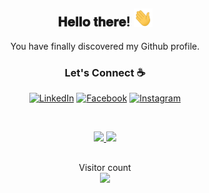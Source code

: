 

<!--
**arch1902/arch1902** is a ✨ _special_ ✨ repository because its `README.md` (this file) appears on your GitHub profile.-->
<div align="center">
<h2> 𝐇𝐞𝐥𝐥𝐨 𝐭𝐡𝐞𝐫𝐞! <img src="https://github.com/ABSphreak/ABSphreak/blob/master/gifs/Hi.gif" width="30px"></h2>
</div>

<div align="center">

You have finally discovered my Github profile. <br>




</div>

<div align="center">
<!--
<img align="center" height="137.3px" src="https://github-readme-stats.vercel.app/api?username=arch1902&include_all_commits=true&count_private=true&show_icons=true&line_height=20&title_color=7A7ADB&icon_color=2234AE&text_color=D3D3D3&bg_color=0,000000,130F40" alt="arch1902's Github Stats">
<img height="137.3px" src="https://github-readme-stats.vercel.app/api/top-langs/?username=arch1902&hide=html&hide_title=true&hide_border=true&layout=compact&langs_count=7&exclude_repo=comp426&text_color=000&icon_color=fff&bg_color=0,52fa5a,4dfcff,c64dff&theme=graywhite" />
-->


### Let's Connect :coffee:
<p align="center">
	<a href="https://www.linkedin.com/in/arpit-chauhan-303194191/"><img src="https://img.icons8.com/bubbles/50/000000/linkedin.png" alt="LinkedIn"/></a>
	<a href="https://www.facebook.com/arpit.chauhan.737448"><img src="https://img.icons8.com/bubbles/50/000000/facebook-new.png" alt="Facebook"/></a>
	<a href="https://www.instagram.com/arpitchauhan__/"><img src="https://img.icons8.com/bubbles/50/000000/instagram.png" alt="Instagram"/></a>
<!-- 	<a href="https://twitter.com/rpitchauhan"><img src="https://upload.wikimedia.org/wikipedia/commons/thumb/4/4f/Twitter-logo.svg/1200px-Twitter-logo.svg.png" alt="Twitter"/></a> -->
</p>
	
<br />

<!--
[![GitHub stats](https://github-readme-stats.vercel.app/api?username=amandewatnitrr&count_private=true&show_icons=true&theme=algolia&&include_all_commits=true)](https://github.com/amandewatnitrr/github-readme-stats-1)    [![Top Langs](https://github-readme-stats.vercel.app/api/top-langs/?username=amandewatnitrr&hide=html,css,javascript)](https://github.com/amandewatnitrr/github-readme-stats-1)-->
<p align="center">
  <a href="https://github.com/arch1902">
    <img height="180em" src="https://github-readme-stats.vercel.app/api?username=arch1902&count_private=true&show_icons=true&theme=algolia&&include_all_commits=true"/>
    <img height="180em" src="https://github-readme-stats-eight-theta.vercel.app/api/top-langs/?username=arch1902&count_private=true&hide=html,css,Makefile,Jupyter%20Notebook&layout=compact&langs_count=10&theme=algolia"/>
  </a>
</p>

##
<p align="center"> 
  Visitor count<br>
  <img src="https://profile-counter.glitch.me/arch1902/count.svg" />
</p>





</div>





<!--
Here are some ideas to get you started:

- 🔭 I’m currently working on ...
- 🌱 I’m currently learning ...
- 👯 I’m looking to collaborate on ...
- 🤔 I’m looking for help with ...
- 💬 Ask me about ...
- 📫 How to reach me: ...
- 😄 Pronouns: ...
- ⚡ Fun fact: ...
-->
